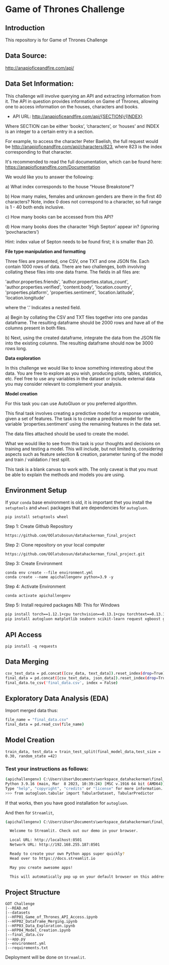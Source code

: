 # Game of Thrones Challenge

## Introduction

This repository is for Game of Thrones Challenge

## Data Source:

http://anapioficeandfire.com/api/

## Data Set Information:

This challenge will involve querying an API and extracting information from it. The API in question provides information on Game of Thrones, allowing one to access information on the houses, characters and books.

* API URL: http://anapioficeandfire.com/api/{SECTION}/{INDEX}

Where SECTION can be either ‘books’, ‘characters’, or ‘houses’ and INDEX is an integer to a certain entry in a section.

For example, to access the character Peter Baelish, the full request would be http://anapioficeandfire.com/api/characters/823, where 823 is the index corresponding to that character. 

It's recommended to read the full documentation, which can be found here: https://anapioficeandfire.com/Documentation

We would like you to answer the following:

a) What index corresponds to the house “House Breakstone”?
 
b) How many males, females and unknown genders are there in the first 40 characters? Note, index 0 does not correspond to a character, so full range is 1 - 40 both ends inclusive. 

c) How many books can be accessed from this API?

d) How many books does the character ‘High Septon’ appear in? (ignoring ‘povcharacters’) 

Hint: index value of Septon needs to be found first; it is smaller than 20.

__File type manipulation and formatting__

Three files are presented, one CSV, one TXT and one JSON file. Each contain 1000 rows of data. There are two challenges, both involving collating these files into one data frame. The fields in all files are:

'author.properties.friends',  'author.properties.status_count',  'author.properties.verified',  'content.body',  'location.country',  'properties.platform',  'properties.sentiment',  'location.latitude',  'location.longitude'

where the ‘.’ Indicates a nested field.
 
a) Begin by collating the CSV and TXT files together into one pandas dataframe. The resulting dataframe should be 2000 rows and have all of the columns present in both files.

b) Next, using the created dataframe, integrate the data from the JSON file into the existing columns. The resulting dataframe should now be 3000 rows long.

__Data exploration__

In this challenge we would like to know something interesting about the data. You are free to explore as you wish, producing plots, tables, statistics, etc. Feel free to use any variables in the dataset or include external data you may consider relevant to complement your analysis.  

__Model creation__

For this task you can use AutoGluon or you preferred algorithm.

This final task involves creating a predictive model for a response variable, given a set of features. The task is to create a predictive model for the variable ‘properties.sentiment’ using the remaining features in the data set. 

The data files attached should be used to create the model.  

What we would like to see from this task is your thoughts and decisions on training and testing a model. This will include, but not limited to, considering aspects such as feature selection & creation, parameter tuning of the model and train / validation / test split. 

This task is a blank canvas to work with. The only caveat is that you must be able to explain the methods and models you are using.

## Environment Setup

If your `conda` base environment is old, it is important thet you install the `setuptools` and `wheel` packages that are dependencies for `autugluon`.

```
pip install setuptools wheel
```

Step 1: Create Github Repository
```
https://github.com/OOlatubosun/datahackerman_final_project
```

Step 2: Clone repository on your local computer
```
https://github.com/OOlatubosun/datahackerman_final_project.git
```


Step 3: Create Environment
```
conda env create --file environment.yml
conda create --name apichallengenv python=3.9 -y
```

Step 4: Activate Environment
```
conda activate apichallengenv
```

Step 5: Install required packages
NB: This for Windows

```bash
pip install torch==1.12.1+cpu torchvision==0.13.1+cpu torchtext==0.13.1 -f https://download.pytorch.org/whl/cpu/torch_stable.html
pip install autogluon matplotlib seaborn scikit-learn request xgboost geopy geocoder folium cufflinks nltk textblob vaderSentiment wordcloud jupyter
```

## API Access
```
pip install -q requests
```

## Data Merging
```bash
csv_text_data = pd.concat([csv_data, text_data]).reset_index(drop=True)
final_data = pd.concat([csv_text_data, json_data]).reset_index(drop=True)
final_data.to_csv('final_data.csv', index = False)
```

## Exploratory Data Analysis (EDA)
Import merged data thus:
```bash
file_name = "final_data.csv"
final_data = pd.read_csv(file_name)
``` 
## Model Creation
```
train_data, test_data = train_test_split(final_model_data,test_size = 0.30, random_state =42)
```

### Test your instructions as follows:

```bash
(apichallengenv) C:\Users\User\Documents\workspace_datahackerman\final_project\datahackerman_final_project>python
Python 3.9.16 (main, Mar  8 2023, 10:39:24) [MSC v.1916 64 bit (AMD64)] on win32
Type "help", "copyright", "credits" or "license" for more information.
>>> from autogluon.tabular import TabularDataset, TabularPredictor
```

If that works, then you have good installation for `autogluon`.

And then for `Streamlit`,

```bash
(apichallengenv) C:\Users\User\Documents\workspace_datahackerman\final_project\datahackerman_final_project>streamlit hello

  Welcome to Streamlit. Check out our demo in your browser.

  Local URL: http://localhost:8501
  Network URL: http://192.168.255.187:8501

  Ready to create your own Python apps super quickly?
  Head over to https://docs.streamlit.io

  May you create awesome apps!

  This will automatically pop up on your default browser on this address - `http://localhost:8501/`
  ```

  
## Project Structure

```
GOT Challenge
|--READ.md
|--datasets
|--HFP01_Game_of_Thrones_API_Access.ipynb
|--HFP02_Dataframe_Merging.ipynb
|--HFP03_Data_Exploration.ipynb
|--HFP04_Model_Creation.ipynb
|--final_data.csv
|--app.py
|--environment.yml
|--requirements.txt
```

Deployment will be done on `Streamlit`.

